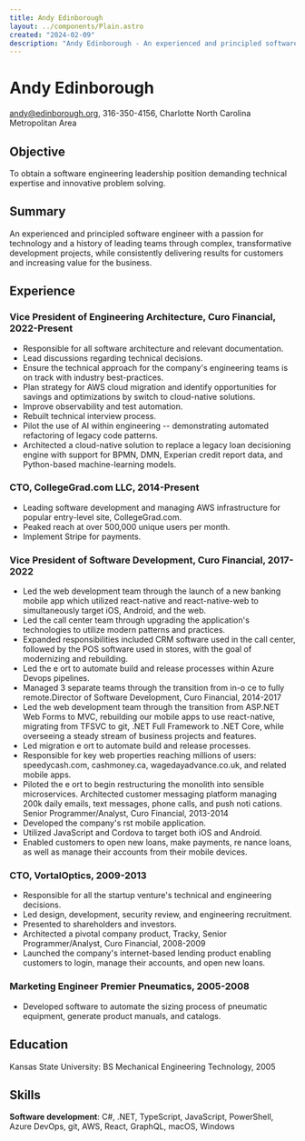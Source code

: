 ```yaml
---
title: Andy Edinborough
layout: ../components/Plain.astro
created: "2024-02-09"
description: "Andy Edinborough - An experienced and principled software engineer with a passion for technology and a history of leading teams through complex, transformative development projects, while consistently delivering results for customers and increasing value for the business."
---
```


# Andy Edinborough

andy@edinborough.org, 316-350-4156, Charlotte North Carolina Metropolitan Area

## Objective

To obtain a software engineering leadership position demanding technical expertise and
innovative problem solving.

## Summary

An experienced and principled software engineer with a passion for technology and a history
of leading teams through complex, transformative development projects, while consistently
delivering results for customers and increasing value for the business.

## Experience

### Vice President of Engineering Architecture, Curo Financial, 2022-Present

- Responsible for all software architecture and relevant documentation.
- Lead discussions regarding technical decisions.
- Ensure the technical approach for the company's engineering teams is on track with
  industry best-practices.
- Plan strategy for AWS cloud migration and identify opportunities for savings and
  optimizations by switch to cloud-native solutions.
- Improve observability and test automation.
- Rebuilt technical interview process.
- Pilot the use of AI within engineering -- demonstrating automated refactoring of legacy
  code patterns.
- Architected a cloud-native solution to replace a legacy loan decisioning engine with support
  for BPMN, DMN, Experian credit report data, and Python-based machine-learning models.

### CTO, CollegeGrad.com LLC, 2014-Present

- Leading software development and managing AWS infrastructure for popular entry-level
  site, CollegeGrad.com.
- Peaked reach at over 500,000 unique users per month.
- Implement Stripe for payments.

### Vice President of Software Development, Curo Financial, 2017-2022

- Led the web development team through the launch of a new banking mobile app which
  utilized react-native and react-native-web to simultaneously target iOS, Android, and the
  web.
- Led the call center team through upgrading the application's technologies to utilize modern
  patterns and practices.
- Expanded responsibilities included CRM software used in the call center, followed by the
  POS software used in stores, with the goal of modernizing and rebuilding.
- Led the e ort to automate build and release processes within Azure Devops pipelines.
- Managed 3 separate teams through the transition from in-o ce to fully remote.Director of Software Development, Curo Financial, 2014-2017
- Led the web development team through the transition from ASP.NET Web Forms to MVC,
  rebuilding our mobile apps to use react-native, migrating from TFSVC to git, .NET Full
  Framework to .NET Core, while overseeing a steady stream of business projects and
  features.
- Led migration e ort to automate build and release processes.
- Responsible for key web properties reaching millions of users: speedycash.com,
  cashmoney.ca, wagedayadvance.co.uk, and related mobile apps.
- Piloted the e ort to begin restructuring the monolith into sensible microservices.
  Architected customer messaging platform managing 200k daily emails, text messages, phone
  calls, and push noti cations.
  Senior Programmer/Analyst, Curo Financial, 2013-2014
- Developed the company's rst mobile application.
- Utilized JavaScript and Cordova to target both iOS and Android.
- Enabled customers to open new loans, make payments, re nance loans, as well as manage
  their accounts from their mobile devices.

### CTO, VortalOptics, 2009-2013

- Responsible for all the startup venture's technical and engineering decisions.
- Led design, development, security review, and engineering recruitment.
- Presented to shareholders and investors.
- Architected a pivotal company product, Tracky,
  Senior Programmer/Analyst, Curo Financial, 2008-2009
- Launched the company's internet-based lending product enabling customers to login,
  manage their accounts, and open new loans.

### Marketing Engineer Premier Pneumatics, 2005-2008

- Developed software to automate the sizing process of pneumatic equipment, generate
  product manuals, and catalogs.

## Education

Kansas State University: BS Mechanical Engineering Technology, 2005

## Skills

**Software development**: C#, .NET, TypeScript, JavaScript, PowerShell, Azure DevOps, git,
AWS, React, GraphQL, macOS, Windows
